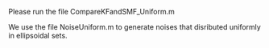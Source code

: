 Please run the file CompareKFandSMF_Uniform.m

We use the file NoiseUniform.m to generate noises that disributed uniformly in ellipsoidal sets.

